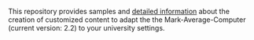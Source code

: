This repository provides samples and [detailed information](https://github.com/flippus/Mark-Average-Computer-Wiki/wiki) about the creation of customized content to adapt the the Mark-Average-Computer (current version: 2.2) to your university settings.
